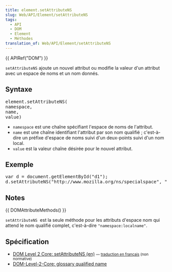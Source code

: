 ```yaml
---
title: element.setAttributeNS
slug: Web/API/Element/setAttributeNS
tags:
  - API
  - DOM
  - Element
  - Méthodes
translation_of: Web/API/Element/setAttributeNS
---
```

<p>{{ APIRef("DOM") }}</p>

<p><code>setAttributeNS</code> ajoute un nouvel attribut ou modifie la valeur d'un attribut avec un espace de noms et un nom donnés.</p>

<h2 id="Syntaxe">Syntaxe</h2>

<pre class="brush: js">element.setAttributeNS(
namespace,
name,
value)</pre>

<ul>
 <li><code>namespace</code> est une chaîne spécifiant l'espace de noms de l'attribut.</li>
 <li><code>name</code> est une chaîne identifiant l'attribut par son nom qualifié ; c'est-à-dire un préfixe d'espace de noms suivi d'un deux-points suivi d'un nom local.</li>
 <li><code>value</code> est la valeur chaîne désirée pour le nouvel attribut.</li>
</ul>

<h2 id="Exemple">Exemple</h2>

<pre class="eval">var d = document.getElementById("d1");
d.setAttributeNS("http://www.mozilla.org/ns/specialspace", "align", "center");
</pre>

<h2 id="Notes">Notes</h2>

<p>{{ DOMAttributeMethods() }}</p>

<p><code>setAttributeNS</code>  est la seule méthode pour les attributs d'espace nom qui attend le nom qualifié complet, c'est-à-dire <code>"namespace:localname"</code>.</p>

<h2 id="Sp.C3.A9cification">Spécification</h2>

<ul>
 <li><a href="http://www.w3.org/TR/DOM-Level-2-Core/core.html#ID-ElSetAttrNS">DOM Level 2 Core: setAttributeNS (en)</a> <small>— <a href="http://www.yoyodesign.org/doc/w3c/dom2-core/core.html#ID-ElSetAttrNS">traduction en français</a> (non normative)</small></li>
 <li><a href="https://www.w3.org/TR/DOM-Level-2-Core/glossary.html#dt-qualifiedname">DOM-Level-2-Core: glossary qualified name</a></li>
</ul>
